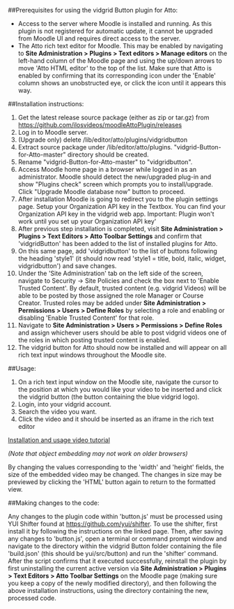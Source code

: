 ##Prerequisites for using the vidgrid Button plugin for Atto:

* Access to the server where Moodle is installed and running. As this plugin is not registered for automatic update, it cannot be upgraded from Moodle UI and requires direct access to the server.
* The Atto rich text editor for Moodle. This may be enabled by navigating to **Site Administration > Plugins > Text editors > Manage editors** on the left-hand column of the Moodle page and using the up/down arrows to 
move 'Atto HTML editor' to the top of the list. Make sure that Atto is enabled by confirming that its corresponding icon under the 'Enable' column shows an unobstructed eye, or click the icon until it appears this way.


##Installation instructions:

1. Get the latest release source package (either as zip or tar.gz) from https://github.com/ilosvideos/moodleAttoPlugin/releases
1. Log in to Moodle server.
1. (Upgrade only) delete /lib/editor/atto/plugins/vidgridbutton
1. Extract source package under /lib/editor/atto/plugins. "vidgrid-Button-for-Atto-master" directory should be created.
1. Rename "vidgrid-Button-for-Atto-master" to "vidgridbutton".
1. Access Moodle home page in a browser while logged in as an administrator. Moodle should detect the new/upgraded plug-in and show "Plugins check" screen which prompts you to install/upgrade. Click  "Upgrade Moodle database now" button to proceed.
1. After installation Moodle is going to redirect you to the plugin settings page. Setup your Organization API key in the Textbox. You can find your Organization API key in the vidgrid web app. Important: Plugin won't work until you set up your Organization API key' 
1. After previous step installation is completed, visit **Site Administration > Plugins > Text Editors > Atto Toolbar Settings** and confirm that 'vidgridButton' has been added to the list of installed plugins for Atto.
1. On this same page, add 'vidgridbutton' to the list of buttons following the heading 'style1' (it should now read 'style1 = title, bold, italic, widget, vidgridbutton') and save changes.
1. Under the 'Site Administration' tab on the left side of the screen, navigate to Security -> Site Policies and check the box next to 'Enable Trusted Content'. By default, trusted content (e.g. vidgrid Videos) will be able to be posted by those assigned the role Manager or Course Creator. Trusted roles may be added under **Site Administration > Permissions > Users > Define Roles** by selecting a role and enabling or disabling 'Enable Trusted Content' for that role.
1. Navigate to **Site Administration > Users > Permissions > Define Roles** and assign whichever users should be able to post vidgrid videos one of the roles in which posting trusted content is enabled.
1. The vidgrid button for Atto should now be installed and will appear on all rich text input windows throughout the Moodle site.
    
##Usage:

1. On a rich text input window on the Moodle site, navigate the cursor to the position at which you would like your video to be inserted and click the vidgrid button (the button containing the blue vidgrid logo). 
1. Login, into your vidgrid account.
1. Search the video you want.
1. Click the video and it should be inserted as an iframe in the rich text editor 

[Installation and usage video tutorial](https://app.vidgrid.com/view/ugE2N2Ee1lOf)

*(Note that object embedding may not work on older browsers)*

By changing the values corresponding to the 'width' and 'height' fields, the size of the embedded video may be changed. The changes in size may be previewed by clicking the 'HTML' button again to return to the formatted view.

##Making changes to the code:

Any changes to the plugin code within 'button.js' must be processed using YUI Shifter found at https://github.com/yui/shifter. To use the shifter, first install it by following the instructions on the linked page. Then, after saving any changes to 'button.js', open a terminal or command prompt window and navigate to the directory within the vidgrid Button folder containing the file 'build.json' (this should be yui/src/button) and run the 'shifter' command. After the script confirms that it executed successfully, reinstall the plugin by first uninstalling the current active version via **Site Administration > Plugins > Text Editors > Atto Toolbar Settings** on the Moodle page (making sure you keep a copy of the newly modified directory), and then following the above installation instructions, using the directory containing the new, processed code.
    
